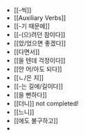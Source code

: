 - [[-씩]]
- [[Auxiliary Verbs]]
- [[-기 때문에]]
- [[-(으)려던 참이다]]
- [[았/었으면 좋겠다]]
- [[다면서]]
- [[을 텐데 걱정이다]]
- [[안 어/아도 되다]]
- [[ㄴ/은 지]]
- [[-는 길에/길이다]]
- [[을 뻔하다]]
- [[더니]] not completed!
- [[느니]]
- [[에도 불구하고]]
-